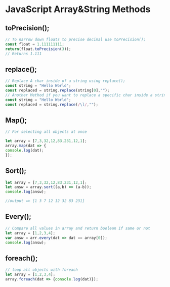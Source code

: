 # **JavaScript Array&String Methods**

## **toPrecision();**

```js
// To narrow down floats to precise decimal use toPrecision();
const float = 1.111111111;
return(float.toPrecision(3));
// Returns 1.111
```

## **replace();**

```js
// Replace A char inside of a string using replace();
const string = "Hello World";
const replaced = string.replace(string[0],"");
// Another Method if you want to replace a specific char inside a string you could do it with RegEx. In my sample i want to replace all "l" chars from the string so i use /\l/ RegEx pattern.
const string = "Hello World";
const replaced = string.replace(/\l/,"");
```

## **Map();**

```js
// For selecting all objects at once

let array = [7,3,32,12,83,231,12,1];
array.map(dat => {
console.log(dat);
});
```

## **Sort();**

```js
let array = [7,3,32,12,83,231,12,1];
let answ = array.sort((a,b) => (a-b));
console.log(answ);

//output => [1 3 7 12 12 32 83 231]
```

## **Every();**

```js
// Compare all values in array and return boolean if same or not
let array = [1,2,3,4];
var answ = arr.every(dat => dat == array[0]);
console.log(answ);

```

## **foreach();**

```js
// loop all objects with foreach
let array = [1,2,3,4];
array.foreach(dat => {console.log(dat)});
```
